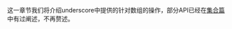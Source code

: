 
这一章节我们将介绍underscore中提供的针对数组的操作，部分API已经在[集合篇](https://yoyoyohamapi.gitbooks.io/undersercore-analysis/content/collection/)中有过阐述，不再赘述。